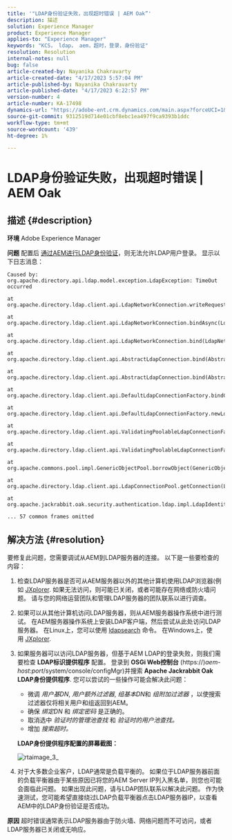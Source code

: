 ```yaml
---
title: '"LDAP身份验证失败，出现超时错误 | AEM Oak”'
description: 描述
solution: Experience Manager
product: Experience Manager
applies-to: "Experience Manager"
keywords: "KCS， ldap， aem，超时，登录，身份验证"
resolution: Resolution
internal-notes: null
bug: false
article-created-by: Nayanika Chakravarty
article-created-date: "4/17/2023 5:57:04 PM"
article-published-by: Nayanika Chakravarty
article-published-date: "4/17/2023 6:22:57 PM"
version-number: 4
article-number: KA-17498
dynamics-url: "https://adobe-ent.crm.dynamics.com/main.aspx?forceUCI=1&pagetype=entityrecord&etn=knowledgearticle&id=420cf63c-49dd-ed11-a7c7-6045bd006149"
source-git-commit: 9312519d714e01cbf8ebc1ea497f9ca9393b1ddc
workflow-type: tm+mt
source-wordcount: '439'
ht-degree: 1%

---
```


# LDAP身份验证失败，出现超时错误 | AEM Oak

## 描述 {#description}

<b>环境</b>
Adobe Experience Manager


<b>问题</b>
配置后 [通过AEM进行LDAP身份验证](https://experienceleague.adobe.com/docs/experience-manager-65/administering/security/ldap-config.html?lang=en)，则无法允许LDAP用户登录。 显示以下日志消息：


```
Caused by: org.apache.directory.api.ldap.model.exception.LdapException: TimeOut occurred

at org.apache.directory.ldap.client.api.LdapNetworkConnection.writeRequest(LdapNetworkConnection.java:4106)

at org.apache.directory.ldap.client.api.LdapNetworkConnection.bindAsync(LdapNetworkConnection.java:1290)

at org.apache.directory.ldap.client.api.LdapNetworkConnection.bind(LdapNetworkConnection.java:1188)

at org.apache.directory.ldap.client.api.AbstractLdapConnection.bind(AbstractLdapConnection.java:127)

at org.apache.directory.ldap.client.api.AbstractLdapConnection.bind(AbstractLdapConnection.java:112)

at org.apache.directory.ldap.client.api.DefaultLdapConnectionFactory.bindConnection(DefaultLdapConnectionFactory.java:64)

at org.apache.directory.ldap.client.api.DefaultLdapConnectionFactory.newLdapConnection(DefaultLdapConnectionFactory.java:107)

at org.apache.directory.ldap.client.api.ValidatingPoolableLdapConnectionFactory.makeObject(ValidatingPoolableLdapConnectionFactory.java:133)

at org.apache.directory.ldap.client.api.ValidatingPoolableLdapConnectionFactory.makeObject(ValidatingPoolableLdapConnectionFactory.java:59)

at org.apache.commons.pool.impl.GenericObjectPool.borrowObject(GenericObjectPool.java:1188)

at org.apache.directory.ldap.client.api.LdapConnectionPool.getConnection(LdapConnectionPool.java:123)

at org.apache.jackrabbit.oak.security.authentication.ldap.impl.LdapIdentityProvider.connect(LdapIdentityProvider.java:771)

... 57 common frames omitted
```



## 解决方法 {#resolution}


要修复此问题，您需要调试从AEM到LDAP服务器的连接。 以下是一些要检查的内容：

1. 检查LDAP服务器是否可从AEM服务器以外的其他计算机使用LDAP浏览器(例如 [JXplorer](http://jxplorer.org/). 如果无法访问，则可能已关闭，或者可能存在网络或防火墙问题。 请与您的网络运营团队和管理LDAP服务器的团队联系以进行调查。
2. 如果可以从其他计算机访问LDAP服务器，则从AEM服务器操作系统中进行测试。 在AEM服务器操作系统上安装LDAP客户端，然后尝试从此处访问LDAP服务器。 在Linux上，您可以使用 [ldapsearch](https://access.redhat.com/documentation/en-us/red_hat_directory_server/11/html/administration_guide/examples-of-common-ldapsearches) 命令。 在Windows上，使用 [JXplorer](http://jxplorer.org/).
3. 如果服务器可以访问LDAP服务器，但基于AEM LDAP的登录失败，则我们需要检查 <b>LDAP标识提供程序</b> 配置。 登录到 <b>OSGi Web控制台</b> (https://)*aem-host:port*/system/console/configMgr)并搜索 <b>Apache Jackrabbit Oak LDAP身份提供程序</b>. 您可以尝试的一些操作可能会解决此问题：

   - 微调 *用户基DN*, *用户额外过滤器*, *组基本DN*&#x200B;和 *组附加过滤器* ，以使搜索过滤器仅将相关用户和组返回到AEM。
   - 确保 *绑定DN* 和 *绑定密码* 是正确的。
   - 取消选中 *验证时的管理池查找* 和 *验证时的用户池查找。*
   - 增加 *搜索超时。*

   <b>LDAP身份提供程序配置的屏幕截图：</b>


   ![rtaimage_3_](https://helpx.adobe.com/content/dam/help/en/experience-manager/kb/LDAP-error/jcr%3acontent/main-pars/image/rtaimage_3_.png "rtaimage_3_")
4. 对于大多数企业客户，LDAP通常是负载平衡的。 如果位于LDAP服务器前面的负载平衡器由于某些原因已将您的AEM Server IP列入黑名单，则您也可能会面临此问题。 如果出现此问题，请与LDAP团队联系以解决此问题。 作为快速测试，您可能希望直接绕过LDAP负载平衡器点击LDAP服务器IP，以查看AEM中的LDAP身份验证是否成功。

<b>原因</b>
超时错误通常表示LDAP服务器由于防火墙、网络问题而不可访问，或者LDAP服务器已关闭或无响应。
